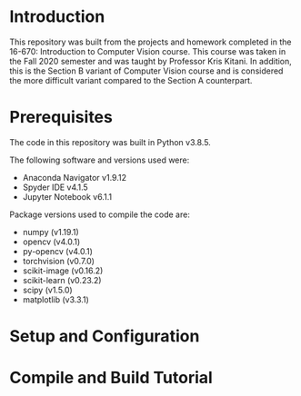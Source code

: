 # Introduction
This repository was built from the projects and homework completed in the 16-670: Introduction to Computer Vision course. This course was taken in the Fall 2020 semester and was taught by Professor Kris Kitani.
In addition, this is the Section B variant of Computer Vision course and is considered the more difficult variant compared to the Section A counterpart. 

# Prerequisites
The code in this repository was built in Python v3.8.5. 

The following software and versions used were:
* Anaconda Navigator v1.9.12
* Spyder IDE v4.1.5
* Jupyter Notebook v6.1.1

Package versions used to compile the code are:
* numpy (v1.19.1)
* opencv (v4.0.1)
* py-opencv (v4.0.1)
* torchvision (v0.7.0)
* scikit-image (v0.16.2)
* scikit-learn (v0.23.2)
* scipy (v1.5.0)
* matplotlib (v3.3.1)

# Setup and Configuration


# Compile and Build Tutorial
